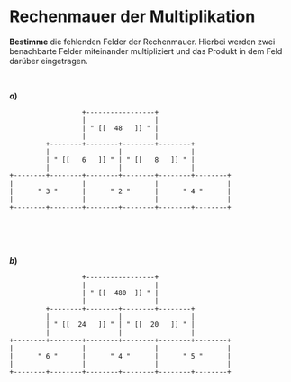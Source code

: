 <!--
version:  0.0.1

language: de

@style
input {
    text-align: center;
}
@end

formula: \carry   \textcolor{red}{\scriptsize #1}
formula: \digit   \rlap{\carry{#1}}\phantom{#2}#2
formula: \permil  \text{‰}

import: https://raw.githubusercontent.com/LiaTemplates/Tikz-Jax/main/README.md

script: https://cdn.jsdelivr.net/gh/LiaTemplates/Tikz-Jax@main/dist/index.js


tags: Multiplikation, sehr leicht, sehr niedrig, Bestimme

comment: Eine Rechenmauer der Multiplikation. Kannst du alle fehlenden Felder ausfüllen?

author: Martin Lommatzsch

-->




# Rechenmauer der Multiplikation


**Bestimme** die fehlenden Felder der Rechenmauer. Hierbei werden zwei benachbarte Felder miteinander multipliziert und das Produkt in dem Feld darüber eingetragen.



<br> 

__$a)\;\;$__

``` ascii
                  +-----------------+
                  |                 |
                  | " [[  48   ]] " |
                  |                 |
         +--------+--------+--------+--------+
         |                 |                 |
         | " [[   6   ]] " | " [[   8   ]] " |
         |                 |                 |
+--------+--------+--------+--------+--------+--------+
|                 |                 |                 |
|      " 3 "      |      " 2 "      |      " 4 "      |
|                 |                 |                 |
+--------+--------+--------+--------+--------+--------+                                       
```

<br> 
<br> 
<br> 

__$b)\;\;$__

``` ascii
                  +-----------------+
                  |                 |
                  | " [[  480  ]] " |
                  |                 |
         +--------+--------+--------+--------+
         |                 |                 |
         | " [[  24   ]] " | " [[  20   ]] " |
         |                 |                 |
+--------+--------+--------+--------+--------+--------+
|                 |                 |                 |
|      " 6 "      |      " 4 "      |      " 5 "      |
|                 |                 |                 |
+--------+--------+--------+--------+--------+--------+                                       
```
 

<br>
<br>
<br>
<br>
<br>
<br>
<br>